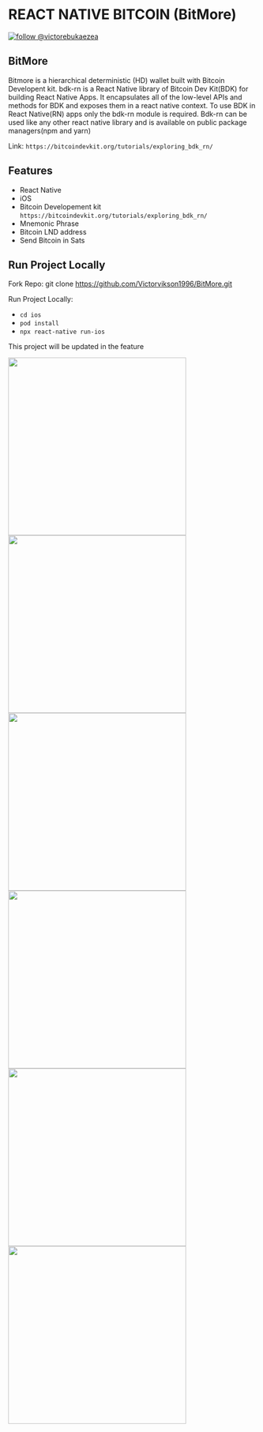 # REACT NATIVE BITCOIN (BitMore)

[![follow @victorebukaezea](https://img.shields.io/twitter/follow/victorebukaezea.svg?style=for-the-badge&logo=TWITTER&logoColor=FFFFFF&labelColor=00aced&logoWidth=20&color=lightgray)](https://twitter.com/victorebukaezea)

## BitMore

Bitmore is a hierarchical deterministic (HD) wallet built with Bitcoin Developent kit. bdk-rn is a React Native library of Bitcoin Dev Kit(BDK) for building React Native Apps. It encapsulates all of the low-level APIs and methods for BDK and exposes them in a react native context. To use BDK in React Native(RN) apps only the bdk-rn module is required. Bdk-rn can be used like any other react native library and is available on public package managers(npm and yarn)

Link: `https://bitcoindevkit.org/tutorials/exploring_bdk_rn/`

## Features

- React Native
- iOS
- Bitcoin Developement kit `https://bitcoindevkit.org/tutorials/exploring_bdk_rn/`
- Mnemonic Phrase
- Bitcoin LND address
- Send Bitcoin in Sats

## Run Project Locally

Fork Repo: git clone https://github.com/Victorvikson1996/BitMore.git

Run Project Locally:

- `cd ios `
- `pod install`
- `npx react-native run-ios`

This project will be updated in the feature

<p float="left">
  <img src="screenshots/Image1.png?raw=true" width="360" />
  <img src="screenshots/Image2.png?raw=true" width="360" />
   <img src="screenshots/Imag3.png?raw=true" width="360" />
  <img src="screenshots/Image4.png?raw=true" width="360" />
   <img src="screenshots/Image5.png?raw=true" width="360" />
  <img src="screenshots/Image6.png?raw=true" width="360" />
</p>
